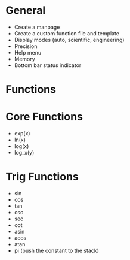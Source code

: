 # General
- Create a manpage
- Create a custom function file and template
- Display modes (auto, scientific, engineering)
- Precision
- Help menu
- Memory
- Bottom bar status indicator

# Functions
# Core Functions

- exp(x)
- ln(x)
- log(x)
- log\_x(y)

# Trig Functions

- sin
- cos
- tan
- csc
- sec
- cot
- asin
- acos
- atan
- pi (push the constant to the stack)
